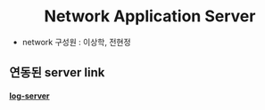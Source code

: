 <div align="center"><h1>Network Application Server</h1></div>

- network 구성원 : 이상학, 전현정

<h2>연동된 server link</h2>
    <h4><a href="https://github.com/Purple-Print/log-server">log-server</a></h4>
